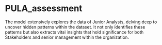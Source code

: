 # PULA_assessment
The model extensively explores the data of Junior Analysts, delving deep to uncover hidden patterns within the dataset. It not only identifies these patterns but also extracts vital insights that hold significance for both Stakeholders and senior management within the organization.
